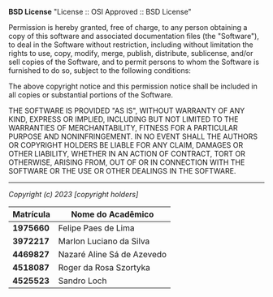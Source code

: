 **BSD License**
"License :: OSI Approved :: BSD License"

Permission is hereby granted, free of charge, to any person obtaining a copy of this software and associated documentation files (the "Software"), to deal in the Software without restriction, including without limitation the rights to use, copy, modify, merge, publish, distribute, sublicense, and/or sell copies of the Software, and to permit persons to whom the Software is furnished to do so, subject to the following conditions:

The above copyright notice and this permission notice shall be included in all copies or substantial portions of the Software.

THE SOFTWARE IS PROVIDED "AS IS", WITHOUT WARRANTY OF ANY KIND, EXPRESS OR IMPLIED, INCLUDING BUT NOT LIMITED TO THE WARRANTIES OF MERCHANTABILITY, FITNESS FOR A PARTICULAR PURPOSE AND NONINFRINGEMENT. IN NO EVENT SHALL THE AUTHORS OR COPYRIGHT HOLDERS BE LIABLE FOR ANY CLAIM, DAMAGES OR OTHER LIABILITY, WHETHER IN AN ACTION OF CONTRACT, TORT OR OTHERWISE, ARISING FROM, OUT OF OR IN CONNECTION WITH THE SOFTWARE OR THE USE OR OTHER DEALINGS IN THE SOFTWARE.

---
*Copyright (c) 2023 [copyright holders]*

| Matrícula   | Nome do Acadêmico          |
| ----------- | -------------------------- |
| **1975660** | Felipe Paes de Lima        |
| **3972217** | Marlon Luciano da Silva    |
| **4469827** | Nazaré Aline Sá de Azevedo |
| **4518087** | Roger da Rosa Szortyka     |
| **4525523** | Sandro Loch                |
